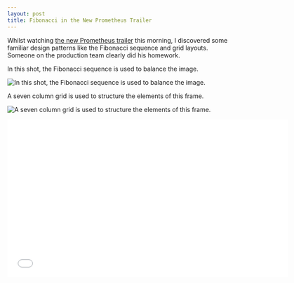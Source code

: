 ```yaml
---
layout: post
title: Fibonacci in the New Prometheus Trailer
---
```

<p class="intro">Whilst watching <a href="http://www.youtube.com/watch?v=DOOJl5lWNfM">the new Prometheus trailer</a> this morning, I discovered some familiar design patterns like the Fibonacci sequence and grid layouts. Someone on the production team clearly did his homework.</p>

In this shot, the Fibonacci sequence is used to balance the image.

![In this shot, the Fibonacci sequence is used to balance the image.](/media/prometheus-fibonacci-640x359.jpg)

A seven column grid is used to structure the elements of this frame.

![A seven column grid is used to structure the elements of this frame.](/media/prometheus-grid-640x357.jpg)

<iframe width="640" height="360" src="//www.youtube.com/embed/cWmbqH_z7jM" frameborder="0" allowfullscreen></iframe>
